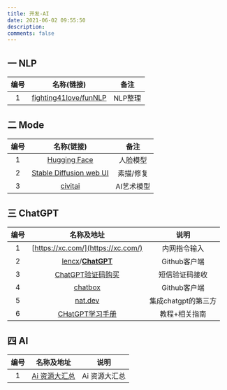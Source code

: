 ```yaml
---
title: 开发-AI
date: 2021-06-02 09:55:50
description: 
comments: false
---
```


## 一 NLP

| 编号 |                          名称(链接)                          |  备注   |
| :--: | :----------------------------------------------------------: | :-----: |
|  1   | [fighting41love/funNLP](https://github.com/fighting41love/funNLP) | NLP整理 |

## 二 Mode

| 编号 |                          名称(链接)                          |    备注    |
| :--: | :----------------------------------------------------------: | :--------: |
|  1   |        [Hugging Face](https://huggingface.co/models)         |  人脸模型  |
|  2   | [Stable Diffusion web UI](https://github.com/AUTOMATIC1111/stable-diffusion-webui) | 素描/修复  |
|  3   |               [civitai](https://civitai.com/)                | AI艺术模型 |

## 三 ChatGPT

| 编号 |                          名称及地址                          |        说明         |
| :--: | :----------------------------------------------------------: | :-----------------: |
|  1   |              [https://xc.com/](https://xc.com/)              |    内网指令输入     |
|  2   | [lencx](https://github.com/lencx)/**[ChatGPT](https://github.com/lencx/ChatGPT)** |    Github客户端     |
|  3   |      [ChatGPT验证码购买](https://sms-activate.org/buy)       |   短信验证码接收    |
|  4   |   [chatbox](https://github.com/Bin-Huang/chatbox/releases)   |    Github客户端     |
|  5   |         [nat.dev](https://accounts.nat.dev/sign-in)          | 集成chatgpt的第三方 |
|  6   | [CHatGPT学习手册](https://nujuo8y1qx.feishu.cn/docx/AdqEdlT52oBiawx6Vv2cc89DnLb) |    教程+相关指南    |

## 四 AI

| 编号 |                       名称及地址                        |     说明      |
| :--: | :-----------------------------------------------------: | :-----------: |
|  1   | [Ai 资源大汇总](https://github.com/getActivity/AiIndex) | Ai 资源大汇总 |

